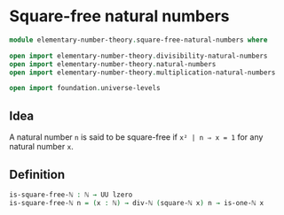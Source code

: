 #  Square-free natural numbers

```agda
module elementary-number-theory.square-free-natural-numbers where

open import elementary-number-theory.divisibility-natural-numbers
open import elementary-number-theory.natural-numbers
open import elementary-number-theory.multiplication-natural-numbers

open import foundation.universe-levels
```

## Idea

A natural number `n` is said to be square-free if `x² | n ⇒ x = 1` for any natural number `x`.

## Definition

```agda
is-square-free-ℕ : ℕ → UU lzero
is-square-free-ℕ n = (x : ℕ) → div-ℕ (square-ℕ x) n → is-one-ℕ x
```
